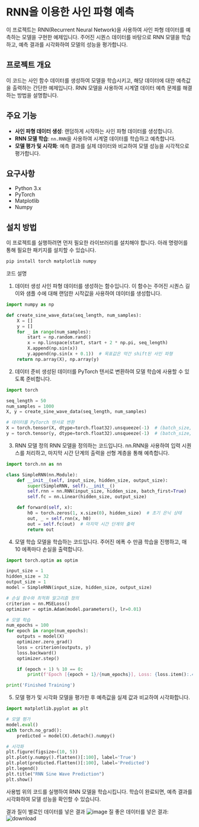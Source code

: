 # RNN을 이용한 사인 파형 예측

이 프로젝트는 RNN(Recurrent Neural Network)을 사용하여 사인 파형 데이터를 예측하는 모델을 구현한 예제입니다. 주어진 시퀀스 데이터를 바탕으로 RNN 모델을 학습하고, 예측 결과를 시각화하여 모델의 성능을 평가합니다.

## 프로젝트 개요

이 코드는 사인 함수 데이터를 생성하여 모델을 학습시키고, 해당 데이터에 대한 예측값을 출력하는 간단한 예제입니다. RNN 모델을 사용하여 시계열 데이터 예측 문제를 해결하는 방법을 설명합니다.

## 주요 기능

- **사인 파형 데이터 생성**: 랜덤하게 시작하는 사인 파형 데이터를 생성합니다.
- **RNN 모델 학습**: `nn.RNN`을 사용하여 시계열 데이터를 학습하고 예측합니다.
- **모델 평가 및 시각화**: 예측 결과를 실제 데이터와 비교하여 모델 성능을 시각적으로 평가합니다.

## 요구사항

- Python 3.x
- PyTorch
- Matplotlib
- Numpy

## 설치 방법

이 프로젝트를 실행하려면 먼저 필요한 라이브러리를 설치해야 합니다. 아래 명령어를 통해 필요한 패키지를 설치할 수 있습니다.

```bash
pip install torch matplotlib numpy
```
코드 설명
1. 데이터 생성
사인 파형 데이터를 생성하는 함수입니다. 이 함수는 주어진 시퀀스 길이와 샘플 수에 대해 랜덤한 시작값을 사용하여 데이터를 생성합니다.

```python
import numpy as np

def create_sine_wave_data(seq_length, num_samples):
    X = []
    y = []
    for _ in range(num_samples):
        start = np.random.rand()
        x = np.linspace(start, start + 2 * np.pi, seq_length)
        X.append(np.sin(x))
        y.append(np.sin(x + 0.1))  # 목표값은 약간 shift된 사인 파형
    return np.array(X), np.array(y)
```
2. 데이터 준비
생성된 데이터를 PyTorch 텐서로 변환하여 모델 학습에 사용할 수 있도록 준비합니다.

```python
import torch

seq_length = 50
num_samples = 1000
X, y = create_sine_wave_data(seq_length, num_samples)

# 데이터를 PyTorch 텐서로 변환
X = torch.tensor(X, dtype=torch.float32).unsqueeze(-1)  # (batch_size, seq_length, input_size)
y = torch.tensor(y, dtype=torch.float32).unsqueeze(-1)  # (batch_size, seq_length, output_size)
```
3. RNN 모델 정의
RNN 모델을 정의하는 코드입니다. nn.RNN을 사용하여 입력 시퀀스를 처리하고, 마지막 시간 단계의 출력을 선형 계층을 통해 예측합니다.

```python
import torch.nn as nn

class SimpleRNN(nn.Module):
    def __init__(self, input_size, hidden_size, output_size):
        super(SimpleRNN, self).__init__()
        self.rnn = nn.RNN(input_size, hidden_size, batch_first=True)
        self.fc = nn.Linear(hidden_size, output_size)

    def forward(self, x):
        h0 = torch.zeros(1, x.size(0), hidden_size)  # 초기 은닉 상태
        out, _ = self.rnn(x, h0)
        out = self.fc(out)  # 마지막 시간 단계의 출력
        return out
```
4. 모델 학습
모델을 학습하는 코드입니다. 주어진 에폭 수 만큼 학습을 진행하고, 매 10 에폭마다 손실을 출력합니다.
```python
import torch.optim as optim

input_size = 1
hidden_size = 32
output_size = 1
model = SimpleRNN(input_size, hidden_size, output_size)

# 손실 함수와 최적화 알고리즘 정의
criterion = nn.MSELoss()
optimizer = optim.Adam(model.parameters(), lr=0.01)

# 모델 학습
num_epochs = 100
for epoch in range(num_epochs):
    outputs = model(X)
    optimizer.zero_grad()
    loss = criterion(outputs, y)
    loss.backward()
    optimizer.step()

    if (epoch + 1) % 10 == 0:
        print(f'Epoch [{epoch + 1}/{num_epochs}], Loss: {loss.item():.4f}')

print('Finished Training')
```
5. 모델 평가 및 시각화
모델을 평가한 후 예측값을 실제 값과 비교하여 시각화합니다.

```python
import matplotlib.pyplot as plt

# 모델 평가
model.eval()
with torch.no_grad():
    predicted = model(X).detach().numpy()

# 시각화
plt.figure(figsize=(10, 5))
plt.plot(y.numpy().flatten()[:100], label='True')
plt.plot(predicted.flatten()[:100], label='Predicted')
plt.legend()
plt.title("RNN Sine Wave Prediction")
plt.show()
```
사용법
위의 코드를 실행하여 RNN 모델을 학습시킵니다.
학습이 완료되면, 예측 결과를 시각화하여 모델 성능을 확인할 수 있습니다.

결과
질이 별로인 데이터를 넣은 결과 ![image](https://github.com/user-attachments/assets/e33a5b15-f357-4988-a1ad-c18a84a79219)
질 좋은 데이터를 넣은 결과: ![download](https://github.com/user-attachments/assets/54c14e72-612f-4b8e-8eeb-367459c881e4)
